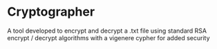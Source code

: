 # Cryptographer
A tool developed to encrypt and decrypt a .txt file using standard RSA encrypt / decrypt algorithms with a vigenere cypher for added security
